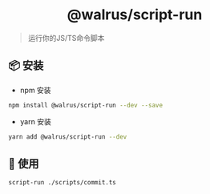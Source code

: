 <h1 align="center">@walrus/script-run</h1>

> 运行你的JS/TS命令脚本

## 📦 安装

- npm 安装

```bash
npm install @walrus/script-run --dev --save
```

- yarn 安装

```bash
yarn add @walrus/script-run --dev
```

## 🔨 使用

```sh
script-run ./scripts/commit.ts
```
